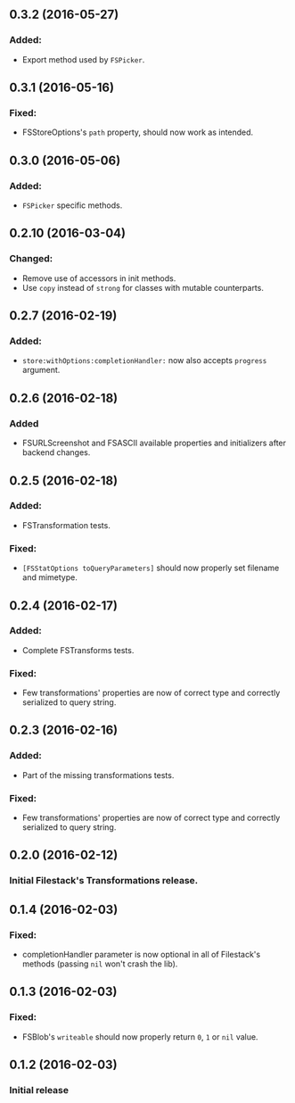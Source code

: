 ## 0.3.2 (2016-05-27)

### Added:

- Export method used by ```FSPicker```.

## 0.3.1 (2016-05-16)

### Fixed:
- FSStoreOptions's ```path``` property, should now work as intended.

## 0.3.0 (2016-05-06)

### Added:
- ```FSPicker``` specific methods.

## 0.2.10 (2016-03-04)

### Changed:
- Remove use of accessors in init methods.
- Use ```copy``` instead of ```strong``` for classes with mutable counterparts.

## 0.2.7 (2016-02-19)

### Added:

- ```store:withOptions:completionHandler:``` now also accepts ```progress``` argument.

## 0.2.6 (2016-02-18)

### Added

- FSURLScreenshot and FSASCII available properties and initializers after backend changes.

## 0.2.5 (2016-02-18)

### Added:

- FSTransformation tests.

### Fixed:

- ```[FSStatOptions toQueryParameters]``` should now properly set filename and mimetype.

## 0.2.4 (2016-02-17)

### Added:

- Complete FSTransforms tests.

### Fixed:

- Few transformations' properties are now of correct type and correctly serialized to query string.

## 0.2.3 (2016-02-16)

### Added:

- Part of the missing transformations tests.

### Fixed:

- Few transformations' properties are now of correct type and correctly serialized to query string.

## 0.2.0 (2016-02-12)

### Initial Filestack's Transformations release.

## 0.1.4 (2016-02-03)

### Fixed:

- completionHandler parameter is now optional in all of Filestack's methods (passing ```nil``` won't crash the lib).

## 0.1.3 (2016-02-03)

### Fixed:

- FSBlob's ```writeable``` should now properly return ```0```, ```1``` or ```nil``` value.

## 0.1.2 (2016-02-03)

### Initial release
